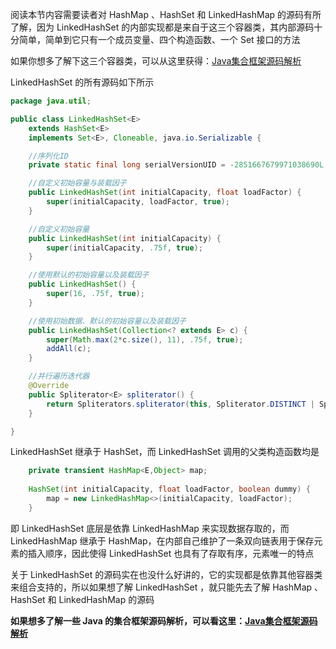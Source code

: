 阅读本节内容需要读者对 HashMap 、HashSet 和 LinkedHashMap 的源码有所了解，因为 LinkedHashSet 的内部实现都是来自于这三个容器类，其内部源码十分简单，简单到它只有一个成员变量、四个构造函数、一个 Set 接口的方法

如果你想多了解下这三个容器类，可以从这里获得：[Java集合框架源码解析](https://github.com/leavesC/Java_Android_Learn)

LinkedHashSet  的所有源码如下所示

```java
package java.util;

public class LinkedHashSet<E>
    extends HashSet<E>
    implements Set<E>, Cloneable, java.io.Serializable {

    //序列化ID
    private static final long serialVersionUID = -2851667679971038690L;

    //自定义初始容量与装载因子
    public LinkedHashSet(int initialCapacity, float loadFactor) {
        super(initialCapacity, loadFactor, true);
    }

    //自定义初始容量
    public LinkedHashSet(int initialCapacity) {
        super(initialCapacity, .75f, true);
    }

    //使用默认的初始容量以及装载因子
    public LinkedHashSet() {
        super(16, .75f, true);
    }

    //使用初始数据、默认的初始容量以及装载因子
    public LinkedHashSet(Collection<? extends E> c) {
        super(Math.max(2*c.size(), 11), .75f, true);
        addAll(c);
    }

    //并行遍历迭代器
    @Override
    public Spliterator<E> spliterator() {
        return Spliterators.spliterator(this, Spliterator.DISTINCT | Spliterator.ORDERED);
    }

}
```

LinkedHashSet  继承于 HashSet，而 LinkedHashSet 调用的父类构造函数均是

```java
    private transient HashMap<E,Object> map;
    
    HashSet(int initialCapacity, float loadFactor, boolean dummy) {
        map = new LinkedHashMap<>(initialCapacity, loadFactor);
    }
```

即 LinkedHashSet  底层是依靠 LinkedHashMap 来实现数据存取的，而 LinkedHashMap 继承于 HashMap，在内部自己维护了一条双向链表用于保存元素的插入顺序，因此使得 LinkedHashSet 也具有了存取有序，元素唯一的特点

关于 LinkedHashSet 的源码实在也没什么好讲的，它的实现都是依靠其他容器类来组合支持的，所以如果想了解 LinkedHashSet ，就只能先去了解 HashMap 、HashSet 和 LinkedHashMap 的源码

**如果想多了解一些 Java 的集合框架源码解析，可以看这里：[Java集合框架源码解析](https://github.com/leavesC/Java_Android_Learn)**
